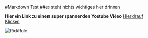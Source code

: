 #Markdown Test
##es steht nichts wichtiges hier drinnen

**Hier ein Link zu einem super spannenden Youtube Video**
[Hier drauf Klicken](https://www.youtube.com/watch?v=dQw4w9WgXcQ)

![RickRole](https://user-images.githubusercontent.com/111045802/184091598-8b43c1d9-dfde-4402-97a8-c680489d62c4.png)
